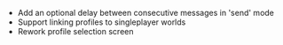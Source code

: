 - Add an optional delay between consecutive messages in 'send' mode
- Support linking profiles to singleplayer worlds
- Rework profile selection screen